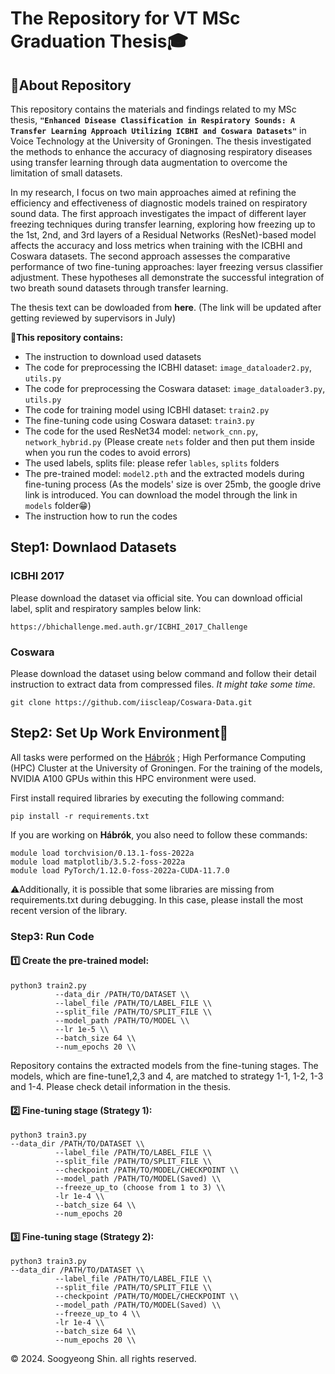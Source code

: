 # The Repository for VT MSc Graduation Thesis🎓
## 📂About Repository
This repository contains the materials and findings related to my MSc thesis, **`"Enhanced Disease Classification in Respiratory Sounds: A Transfer Learning Approach Utilizing ICBHI and Coswara Datasets"`** in Voice Technology at the University of Groningen. The thesis investigated the methods to enhance the accuracy of diagnosing respiratory diseases using transfer learning through data augmentation to overcome the limitation of small datasets. 

In my research, I focus on two main approaches aimed at refining the efficiency and effectiveness of diagnostic models trained on respiratory sound data. The first approach investigates the impact of different layer freezing techniques during transfer learning, exploring how freezing up to the 1st, 2nd, and 3rd layers of a Residual Networks (ResNet)-based model affects the accuracy and loss metrics when training with the ICBHI and Coswara datasets. 
The second approach assesses the comparative performance of two fine-tuning approaches: layer freezing versus classifier adjustment. These hypotheses all demonstrate the successful integration of two breath sound datasets through transfer learning.

The thesis text can be dowloaded from **here**. (The link will be updated after getting reviewed by supervisors in July)


📌**This repository contains:**
- The instruction to download used datasets
- The code for preprocessing the ICBHI dataset: `image_dataloader2.py`, `utils.py`
- The code for preprocessing the Coswara dataset: `image_dataloader3.py`, `utils.py`
- The code for training model using ICBHI dataset: `train2.py`
- The fine-tuning code using Coswara dataset: `train3.py`
- The code for the used ResNet34 model: `network_cnn.py`, `network_hybrid.py` (Please create `nets` folder and then put them inside when you run the codes to avoid errors)
- The used labels, splits file: please refer `lables`, `splits` folders
- The pre-trained model: `model2.pth` and the extracted models during fine-tuning process (As the models' size is over 25mb, the google drive link is introduced. You can download the model through the link in `models` folder😁)
- The instruction how to run the codes

  

## Step1: Downlaod Datasets
### ICBHI 2017 
Please download the dataset via official site.
You can download official label, split and respiratory samples below link:

```
https://bhichallenge.med.auth.gr/ICBHI_2017_Challenge
```


### Coswara
Please download the dataset using below command and follow their detail instruction to extract data from compressed files.
_It might take some time._

```
git clone https://github.com/iiscleap/Coswara-Data.git
```

## Step2: Set Up Work Environment🔨
All tasks were performed on the [Hábrók](https://www.rug.nl/society-business/centre-for-information-technology/research/services/hpc/facilities/habrok-hpc-cluster?lang=en)
; High Performance Computing (HPC) Cluster at the University of Groningen. For the training of the models, NVIDIA A100 GPUs within this HPC environment were used. 

First install required libraries by executing the following command:
```
pip install -r requirements.txt
```

If you are working on **Hábrók**, you also need to follow these commands:

```
module load torchvision/0.13.1-foss-2022a
module load matplotlib/3.5.2-foss-2022a
module load PyTorch/1.12.0-foss-2022a-CUDA-11.7.0
```

⚠️Additionally, it is possible that some libraries are missing from requirements.txt during debugging. In this case, please install the most recent version of the library.


### Step3: Run Code

#### 1️⃣ Create the pre-trained model:

```
python3 train2.py
          --data_dir /PATH/TO/DATASET \\
          --label_file /PATH/TO/LABEL_FILE \\
          --split_file /PATH/TO/SPLIT_FILE \\
          --model_path /PATH/TO/MODEL \\
          --lr 1e-5 \\
          --batch_size 64 \\
          --num_epochs 20 \\
```
Repository contains the extracted models from the fine-tuning stages. 
The models, which are fine-tune1,2,3 and 4, are matched to strategy 1-1, 1-2, 1-3 and 1-4. Please check detail information in the thesis.

#### 2️⃣ Fine-tuning stage (Strategy 1):
```
python3 train3.py
--data_dir /PATH/TO/DATASET \\
          --label_file /PATH/TO/LABEL_FILE \\
          --split_file /PATH/TO/SPLIT_FILE \\
          --checkpoint /PATH/TO/MODEL/CHECKPOINT \\
          --model_path /PATH/TO/MODEL(Saved) \\
          --freeze_up_to (choose from 1 to 3) \\
          -lr 1e-4 \\
          --batch_size 64 \\
          --num_epochs 20
```

#### 3️⃣ Fine-tuning stage (Strategy 2):

```
python3 train3.py
--data_dir /PATH/TO/DATASET \\
          --label_file /PATH/TO/LABEL_FILE \\
          --split_file /PATH/TO/SPLIT_FILE \\
          --checkpoint /PATH/TO/MODEL/CHECKPOINT \\
          --model_path /PATH/TO/MODEL(Saved) \\
          --freeze_up_to 4 \\
          -lr 1e-4 \\
          --batch_size 64 \\
          --num_epochs 20 \\
```

© 2024. Soogyeong Shin. all rights reserved.
